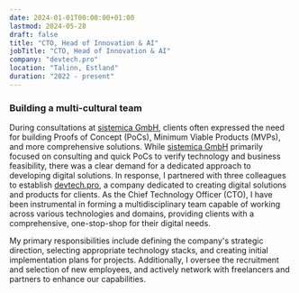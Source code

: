 ```yaml
---
date: 2024-01-01T00:00:00+01:00
lastmod: 2024-05-28
draft: false
title: "CTO, Head of Innovation & AI"
jobTitle: "CTO, Head of Innovation & AI"
company: "devtech.pro"
location: "Talinn, Estland"
duration: "2022 - present"
---
```

### Building a multi-cultural team

During consultations at [sistemica GmbH](https://sistemica.de), clients often expressed the need for building Proofs of Concept (PoCs), Minimum Viable Products (MVPs), and more comprehensive solutions. While [sistemica GmbH](https://sistemica.de) primarily focused on consulting and quick PoCs to verify technology and business feasibility, there was a clear demand for a dedicated approach to developing digital solutions. In response, I partnered with three colleagues to establish [devtech.pro](https://devtech.pro), a company dedicated to creating digital solutions and products for clients. As the Chief Technology Officer (CTO), I have been instrumental in forming a multidisciplinary team capable of working across various technologies and domains, providing clients with a comprehensive, one-stop-shop for their digital needs.

My primary responsibilities include defining the company's strategic direction, selecting appropriate technology stacks, and creating initial implementation plans for projects. Additionally, I oversee the recruitment and selection of new employees, and actively network with freelancers and partners to enhance our capabilities.